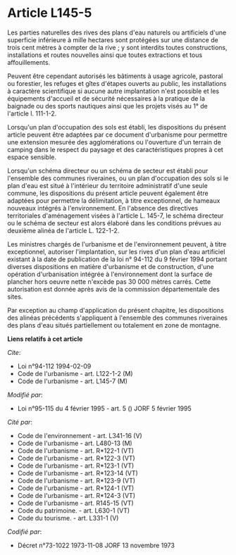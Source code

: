 # Article L145-5

Les parties naturelles des rives des plans d'eau naturels ou artificiels d'une superficie inférieure à mille hectares sont
protégées sur une distance de trois cent mètres à compter de la rive ; y sont interdits toutes constructions, installations
et routes nouvelles ainsi que toutes extractions et tous affouillements.

Peuvent être cependant autorisés les bâtiments à usage agricole, pastoral ou forestier, les refuges et gîtes d'étapes ouverts
au public, les installations à caractère scientifique si aucune autre implantation n'est possible et les équipements
d'accueil et de sécurité nécessaires à la pratique de la baignade ou des sports nautiques ainsi que les projets visés au 1°
de l'article l. 111-1-2.

Lorsqu'un plan d'occupation des sols est établi, les dispositions du présent article peuvent être adaptées par ce document
d'urbanisme pour permettre une extension mesurée des agglomérations ou l'ouverture d'un terrain de camping dans le respect du
paysage et des caractéristiques propres à cet espace sensible.

Lorsqu'un schéma directeur ou un schéma de secteur est établi pour l'ensemble des communes riveraines, ou un plan
d'occupation des sols si le plan d'eau est situé à l'intérieur du territoire administratif d'une seule commune, les
dispositions du présent article peuvent également être adaptées pour permettre la délimitation, à titre exceptionnel, de
hameaux nouveaux intégrés à l'environnement. En l'absence des directives territoriales d'aménagement visées à l'article L.
145-7, le schéma directeur ou le schéma de secteur est alors élaboré dans les conditions prévues au deuxième alinéa de
l'article L. 122-1-2.

Les ministres chargés de l'urbanisme et de l'environnement peuvent, à titre exceptionnel, autoriser l'implantation, sur les
rives d'un plan d'eau artificiel existant à la date de publication de la loi n° 94-112 du 9 février 1994 portant diverses
dispositions en matière d'urbanisme et de construction, d'une opération d'urbanisation intégrée à l'environnement dont la
surface de plancher hors oeuvre nette n'excède pas 30 000 mètres carrés. Cette autorisation est donnée après avis de la
commission départementale des sites.

Par exception au champ d'application du présent chapitre, les dispositions des alinéas précédents s'appliquent à l'ensemble
des communes riveraines des plans d'eau situés partiellement ou totalement en zone de montagne.

**Liens relatifs à cet article**

_Cite_:

  - Loi n°94-112 1994-02-09
  - Code de l'urbanisme - art. L122-1-2 (M)
  - Code de l'urbanisme - art. L145-7 (M)

_Modifié par_:

  - Loi n°95-115 du 4 février 1995 - art. 5 () JORF 5 février 1995

_Cité par_:

  - Code de l'environnement - art. L341-16 (V)
  - Code de l'urbanisme - art. L480-13 (M)
  - Code de l'urbanisme - art. R*122-1 (VT)
  - Code de l'urbanisme - art. R*122-3 (VT)
  - Code de l'urbanisme - art. R*123-1 (VT)
  - Code de l'urbanisme - art. R*123-14 (VT)
  - Code de l'urbanisme - art. R*123-9 (VT)
  - Code de l'urbanisme - art. R*124-1 (VT)
  - Code de l'urbanisme - art. R*124-3 (VT)
  - Code de l'urbanisme - art. R145-15 (VT)
  - Code du patrimoine. - art. L630-1 (VT)
  - Code du tourisme. - art. L331-1 (V)

_Codifié par_:

  - Décret n°73-1022 1973-11-08 JORF 13 novembre 1973
